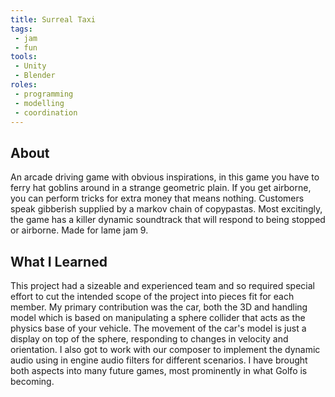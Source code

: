 ```yaml
---
title: Surreal Taxi
tags:
 - jam
 - fun
tools:
 - Unity
 - Blender
roles:
 - programming
 - modelling
 - coordination
---
```


## About
An arcade driving game with obvious inspirations, in this game you have to ferry hat goblins around in a strange geometric plain. If you get airborne, you can perform tricks for extra money that means nothing. Customers speak gibberish supplied by a markov chain of copypastas. Most excitingly, the game has a killer dynamic soundtrack that will respond to being stopped or airborne. Made for lame jam 9.

## What I Learned
This project had a sizeable and experienced team and so required special effort to cut the intended scope of the project into pieces fit for each member. My primary contribution was the car, both the 3D and handling model which is based on manipulating a sphere collider that acts as the physics base of your vehicle. The movement of the car's model is just a display on top of the sphere, responding to changes in velocity and orientation. I also got to work with our composer to implement the dynamic audio using in engine audio filters for different scenarios. I have brought both aspects into many future games, most prominently in what Golfo is becoming.
